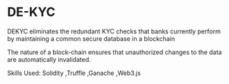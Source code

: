 # DE-KYC
DEKYC eliminates the redundant KYC checks that banks currently perform by maintaining a common secure
database in a blockchain

The nature of a block-chain ensures that unauthorized changes to the data are automatically invalidated.

Skills Used: Solidity ,Truffle ,Ganache ,Web3.js
